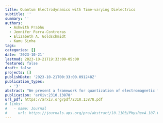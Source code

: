 ```yaml
---
title: Quantum Electrodynamics with Time-varying Dielectrics
subtitle: ''
summary: ''
authors:
  - Ashwith Prabhu
  - Jennifer Parra-Contreras
  - Elizabeth A. Goldschmidt
  - Kanu Sinha
tags:
categories: []
date: '2023-10-21'
lastmod: 2023-10-21T19:33:00-05:00
featured: false
draft: false
projects: []
publishDate: '2023-10-21T00:33:00.091248Z'
publication_types:
  - '3'
abstract: "We present a framework for quantization of electromagnetic field in the presence of dielectric media with time-varying optical properties. Considering a microscopic model for the dielectric as a collection of matter fields interacting with the electromagnetic environment, we allow for the possibility of dynamically varying light-matter coupling. We obtain the normal modes of the coupled light-matter degrees of freedom, showing that the corresponding creation and annihilation operators obey equal-time canonical commutation relations. We show that these normal modes can consequently couple to quantum emitters in the vicinity of dynamic dielectric media, and the resulting radiative properties of atoms are thus obtained. Our results are pertinent to time-varying boundary conditions realizable across a wide range of state-of-the-art physical platforms and timescales."
publication: 'arXiv:2310.13878'
url_pdf: https://arxiv.org/pdf/2310.13878.pdf
# links:
#   - name: Journal
#     url: https://journals.aps.org/pra/abstract/10.1103/PhysRevA.107.012209
---
```

